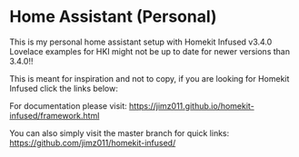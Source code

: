 # Home Assistant (Personal)
This is my personal home assistant setup with Homekit Infused v3.4.0
Lovelace examples for HKI might not be up to date for newer versions than 3.4.0!!

This is meant for inspiration and not to copy, if you are looking for Homekit Infused click the links below:

For documentation please visit: https://jimz011.github.io/homekit-infused/framework.html

You can also simply visit the master branch for quick links: https://github.com/jimz011/homekit-infused/


